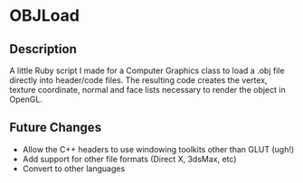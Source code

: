 OBJLoad
=======

Description
-----------

A little Ruby script I made for a Computer Graphics class to load a .obj file directly into header/code files. The resulting code creates the vertex, texture coordinate, normal and face lists necessary to render the object in OpenGL.

Future Changes
-------------

* Allow the C++ headers to use windowing toolkits other than GLUT (ugh!)
* Add support for other file formats (Direct X, 3dsMax, etc)
* Convert to other languages
